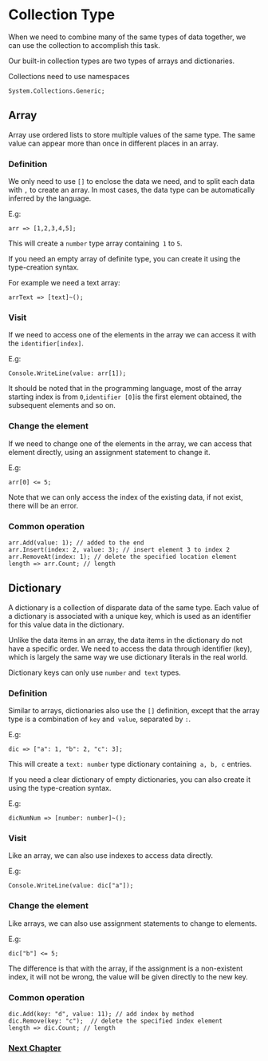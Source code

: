 # Collection Type
When we need to combine many of the same types of data together, we can use the collection to accomplish this task.

Our built-in collection types are two types of arrays and dictionaries.

Collections need to use namespaces
        
    System.Collections.Generic;

## Array
Array use ordered lists to store multiple values ​​of the same type. The same value can appear more than once in different places in an array.
    
### Definition
We only need to use `[]` to enclose the data we need, and to split each data with `,` to create an array. In most cases, the data type can be automatically inferred by the language.

E.g:

    arr => [1,2,3,4,5];

This will create a `number` type array containing` 1` to `5`.

If you need an empty array of definite type, you can create it using the type-creation syntax.

For example we need a text array:

    arrText => [text]~();

### Visit
If we need to access one of the elements in the array we can access it with the `identifier[index]`.

E.g:

    Console.WriteLine(value: arr[1]);

It should be noted that in the programming language, most of the array starting index is from `0`,` identifier [0] `is the first element obtained, the subsequent elements and so on.
### Change the element
If we need to change one of the elements in the array, we can access that element directly, using an assignment statement to change it.

E.g:

    arr[0] <= 5;
    
Note that we can only access the index of the existing data, if not exist, there will be an error.
### Common operation
    
    arr.Add(value: 1); // added to the end
    arr.Insert(index: 2, value: 3); // insert element 3 to index 2
    arr.RemoveAt(index: 1); // delete the specified location element
    length => arr.Count; // length

## Dictionary
A dictionary is a collection of disparate data of the same type. Each value of a dictionary is associated with a unique key, which is used as an identifier for this value data in the dictionary.

Unlike the data items in an array, the data items in the dictionary do not have a specific order. We need to access the data through identifier (key), which is largely the same way we use dictionary literals in the real world.

Dictionary keys can only use `number` and` text` types.
### Definition
Similar to arrays, dictionaries also use the `[]` definition, except that the array type is a combination of `key` and` value`, separated by `:`.

E.g:

    dic => ["a": 1, "b": 2, "c": 3];

This will create a `text: number` type dictionary containing` a, b, c` entries.

If you need a clear dictionary of empty dictionaries, you can also create it using the type-creation syntax.

E.g:

    dicNumNum => [number: number]~();

### Visit
Like an array, we can also use indexes to access data directly.

E.g:

    Console.WriteLine(value: dic["a"]);

### Change the element
Like arrays, we can also use assignment statements to change to elements.

E.g:

    dic["b"] <= 5;
    
The difference is that with the array, if the assignment is a non-existent index, it will not be wrong, the value will be given directly to the new key.
### Common operation

    dic.Add(key: "d", value: 11); // add index by method
    dic.Remove(key: "c");  // delete the specified index element
    length => dic.Count; // length

### [Next Chapter](judgment.md)
